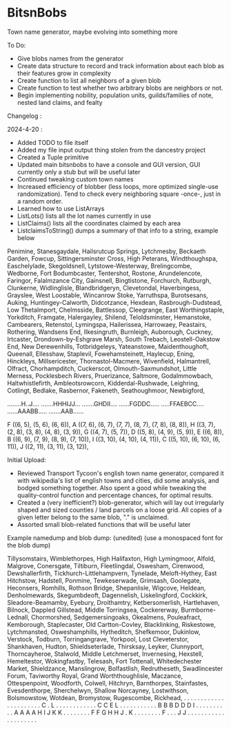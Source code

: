 # BitsnBobs
Town name generator, maybe evolving into something more

To Do: 
- Give blobs names from the generator
- Create data structure to record and track information about each blob as their features grow in complexity
- Create function to list all neighbors of a given blob
- Create function to test whether two arbitrary blobs are neighbors or not.
- Begin implementing nobility, population units, guilds/families of note, nested land claims, and fealty

Changelog : 

2024-4-20 : 
- Added TODO to file itself
- Added my file input output thing stolen from the dancestry project
- Created a Tuple primitive
- Updated main bitsnbobs to have a console and GUI version, GUI currently only a stub but will be useful later
- Continued tweaking custom town names
- Increased efficiency of blobber (less loops, more optimized single-use randomization).  Tend to check every neighboring square -once-, just in a random order.
- Learned how to use ListArrays
- ListLots() lists all the lot names currently in use
- ListClaims() lists all the coordinates claimed by each area
- ListclaimsToString() dumps a summary of that info to a string, example below

Penimine, Stanesgaydale, Hailsrutcup Springs, Lytchmesby, Beckaeth Garden, Fowcup, Sittingersminster Cross, High Peterans, Windthoughspa, Easchelylade, Skegoldsnell, Lytstowe-Westerway, Brelingcombe, Wedborne, Fort Bodumbcaster, Tentershot, Rostone, Arundelencote, Faringor, Falalmzance City, Gainsnell, Bingtistone, Forchurch, Rutburgh, Clunkerne, Widlinglisle, Blandbridgeryn, Clevetondal, Haverbingess, Grayslee, West Loostable, Wincanrow Stoke, Yarruthspa, Burotsesans, Auking, Huntingey-Calworth, Didcotzance, Hexdean, Rasbrough-Dudstead, Low Thetalmport, Chelmsside, Battlessop, Cleegrange, East Worthingstaple, Yorkditch, Framgate, Halergayley, Shilend, Teloldsminster, Hemanstoke, Cambearers, Retenstol, Lymingspa, Hailerissea, Harrowaey, Peastairs, Rothering, Wandsens End, Ilkesingruth, Burnleigh, Auborough, Cuckney, Irtcaster, Drondown-by-Eshgrave Marsh, South Trebach, Leostell-Oakstow End, New Derewenhills, Totbridgeleys, Yateanstowe, Maidenthoughoft, Queenall, Ellesshaw, Staplevil, Fowehamsteinett, Haylecup, Ening, Hinckleys, Millsericester, Thornastol-Macmere, Wivenfield, Halmantrell, Olfract, Chorhampditch, Cuckerscot, Olmouth-Saxmundshot, Little Merness, Pocklesbech Rivers, Pruerizance, Saltmore, Godalmmowbach, Haltwhistlefirth, Ambleotsrowcorn, Kidderdal-Rushwade, Leighring, Cotlingt, Bedlake, Rasbernor, Fakeneth, Seathoughmoor, Newbigford, 

........H..J....
.......HHHIJJ...
.......GHDII....
......FGDDC.....
.....FFAEBCC....
......AAABB.....
.......AAB......

F ((6, 5), (5, 6), (6, 6)), 
A ((7, 6), (6, 7), (7, 7), (8, 7), (7, 8), (8, 8)), 
H ((3, 7), (2, 8), (3, 8), (4, 8), (3, 9)), 
G ((4, 7), (5, 7)), 
D ((5, 8), (4, 9), (5, 9)), 
E ((6, 8)), 
B ((6, 9), (7, 9), (8, 9), (7, 10)), 
I ((3, 10), (4, 10), (4, 11)), 
C ((5, 10), (6, 10), (6, 11)), 
J ((2, 11), (3, 11), (3, 12)), 


Initial Upload: 
- Reviewed Transport Tycoon's english town name generator, compared it with wikipedia's list of english towns and cities, did some analysis, and bodged something together.  Also spent a good while tweaking the quality-control function and percentage chances, for optimal results.
- Created a (very inefficient?) blob-generator, which will lay out irregularly shaped and sized counties / land parcels on a loose grid.  All copies of a given letter belong to the same blob, "." is unclaimed.
- Assorted small blob-related functions that will be useful later

Example namedump and blob dump: (unedited) (use a monospaced font for the blob dump)

Tillysomstairs, Wimblethorpes, High Halifaxton, High Lymingmoor, Alfold, Malgrove, Conersgate, Tiltiburn, Fleetlingdal, Oswesham, Cirenwood, Dewshallerfirth, Tickhurch-Littlehampvern, Tynelade, Meloft-Hythey, East Hitchstow, Hadstell, Ponmine, Tewkeserwade, Grimsash, Goolegate, Heconsers, Romhills, Rothson Bridge, Shepanlisle, Wigcove, Heldean, Denholmewards, Skegumbdeoft, Dagennelish, Liskelingford, Cockkirk, Sleadore-Beamamby, Eyebury, Droithamtry, Ketbersomerlish, Hartlehaven, Bilnock, Dappled Gillstead, Middle Torringsea, Cockererway, Burmborne-Lednall, Chormorshed, Sedgemersingoaks, Okealmens, Pouleafract, Kemborough, Staplecaster, Old Cartton-Covley, Blacklinking, Riskestowe, Lytchmansted, Osweshamphills, Hytheditch, Shefkemoor, Dukinlow, Verstock, Todburn, Torringangrave, Yorkpool, Lost Cleveterstor, Shankhaven, Hudton, Shieldseterlade, Thirsksay, Leyker, Clunnyport, Thorncayheroe, Stalwold, Middle Letchmerset, Invernesing, Hexstell, Hemeltestor, Wokingfastby, Telesash, Fort Tottenall, Whitedechester Market, Shieldzance, Manslingrow, Bolfastlish, Redrutheseth, Swadlincester Forum, Taviworthy Royal, Grand Worththoughlisle, Maczance, Ottespenpoint, Woodforth, Colwell, Hitchryn, Barnthorpes, Stainfastes, Evesdenthorpe, Sherchelwyn, Shallow Norcayney, Lostwithson, Bolsmowstow, Wotdean, Bromystow, Rugescombe, Rickhead, 
. . . . . . . . . . . . . . . .
. . . . . . C . L . . . . . . .
. . . . . C C E L . . . . . . .
. . . . B B B D D D I . . . . .
. . . . . A A A A H I J K K . .
. . . . . . F F G H H J . K . .
. . . . . . F . . . J J . . . .
. . . . . . . . . . . . . . . .

